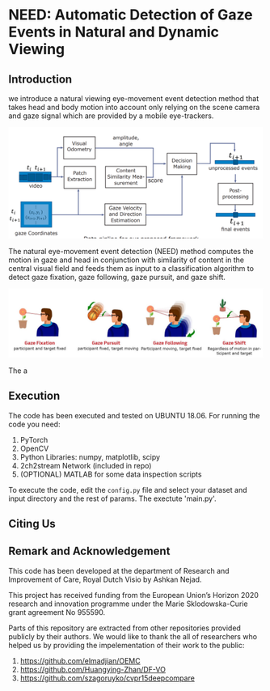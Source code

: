 # NEED: Automatic Detection of Gaze Events in Natural and Dynamic Viewing

## Introduction
we introduce a natural viewing eye-movement event detection method that takes head and body motion into account only relying on the scene camera and gaze signal which are provided by a mobile eye-trackers.

![architecture](./figs/arch.png)

The natural eye-movement event detection (NEED) method computes the motion in gaze and head in conjunction with similarity of content in the central visual field and feeds them as input to a classification algorithm to detect gaze fixation, gaze following, gaze pursuit, and gaze shift.

![events](./figs/events.jpg)

The a
## Execution
The code has been executed and tested on UBUNTU 18.06. 
For running the code you need:

1. PyTorch
2. OpenCV
3. Python Libraries: numpy, matplotlib, scipy 
4. 2ch2stream Network (included in repo)
5. (OPTIONAL) MATLAB for some data inspection scripts

To execute the code, edit the `config.py` file and select your dataset and input directory and the rest of params. The exectute 'main.py'.

## Citing Us


## Remark and Acknowledgement
This code has been developed at the department of Research and Improvement of Care, Royal Dutch Visio by Ashkan Nejad.

This project has received funding from the European Union’s Horizon 2020 research and innovation programme under the Marie Sklodowska-Curie grant agreement No 955590.

Parts of this repository are extracted from other repositories provided publicly by their authors. We would like to thank the all of researchers who helped us by providing the impelementation of their work to the public:
1. https://github.com/elmadjian/OEMC
2. https://github.com/Huangying-Zhan/DF-VO
3. https://github.com/szagoruyko/cvpr15deepcompare

